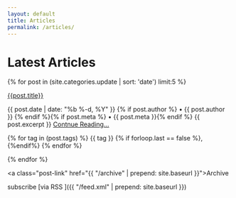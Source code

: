 ```yaml
---
layout: default
title: Articles
permalink: /articles/ 
---
```

<h1 class="post-title">Latest Articles</h1>

{% for post in (site.categories.update | sort: 'date') limit:5 %}

<a class="post-link" href="{{post.url}}" >{{post.title}}</a>

{{ post.date | date: "%b %-d, %Y" }} {% if post.author %} • {{ post.author }} {% endif %}{% if post.meta %} • {{ post.meta }}{% endif %}
{{ post.excerpt }} <a class="btn btn-success" href="{{post.url}}" >Contnue Reading...</a>

<i class="fa fa-tags"></i> 
{% for tag in (post.tags) %} {{ tag }} {% if forloop.last == false %}, {%endif%} {% endfor %}

{% endfor %}

<a class="post-link" href="{{ "/archive" | prepend: site.baseurl }}">Archive <i class="fa fa-arrow-circle-right"></i></a>

subscribe [via RSS <i class="fa fa-rss"></i>]({{ "/feed.xml" | prepend: site.baseurl }})
